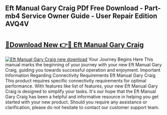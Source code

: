 ## Eft Manual Gary Craig PDf Free Download - Part-mb4 Service Owner Guide - User Repair Edition AVQ4V

# <h2><a href="http://bc32681.oget.top/?id=Eft+Manual+Gary+Craig">🔗Download New 👉🔴 Eft Manual Gary Craig</a></h2>

[![Eft Manual Gary Craig new download](https://i.imgur.com/5g1atiW.png)](http://bc32681.oget.top/?id=Eft+Manual+Gary+Craig)
Your Journey Begins Here This manual marks the beginning of your journey with your new Eft Manual Gary Craig, guiding you towards successful operation and enjoyment. Important Information Regarding Connectivity Requirements Eft Manual Gary Craig This product requires specific connectivity requirements for optimal performance. With features like list of features, your new Eft Manual Gary Craig is designed to simplify your tasks. It's our hope that the Eft Manual Gary Craig has been a helpful and informative resource in helping you get started with your new product. Should you require any assistance or clarification, please do not hesitate to contact our customer support team.
